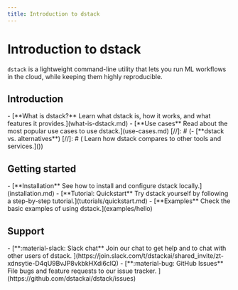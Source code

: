 ```yaml
---
title: Introduction to dstack 
---
```


# Introduction to dstack

`dstack` is a lightweight command-line utility that lets you run ML workflows in the cloud,
while keeping them highly reproducible.

## Introduction

<div class="grid cards" markdown>
- [**What is dstack?** 
   Learn what dstack is, how it works, and what features it provides.](what-is-dstack.md)
- [**Use cases**
   Read about the most popular use cases to use dstack.](use-cases.md)
[//]: # (- [**dstack vs. alternatives**)
[//]: # (   Learn how dstack compares to other tools and services.]&#40;&#41;)
</div>

## Getting started

<div class="grid cards" markdown>
- [**Installation** 
   See how to install and configure dstack locally.](installation.md)
- [**Tutorial: Quickstart**
   Try dstack yourself by following a step-by-step tutorial.](tutorials/quickstart.md)
- [**Examples**
   Check the basic examples of using dstack.](examples/hello)
</div>

## Support

<div class="grid cards" markdown>
- [**:material-slack: Slack chat**
   Join our chat to get help and to chat with other users of dstack.
  ](https://join.slack.com/t/dstackai/shared_invite/zt-xdnsytie-D4qU9BvJP8vkbkHXdi6clQ)
- [**:material-bug: GitHub Issues**
    File bugs and feature requests to our issue tracker.   
  ](https://github.com/dstackai/dstack/issues)
</div>